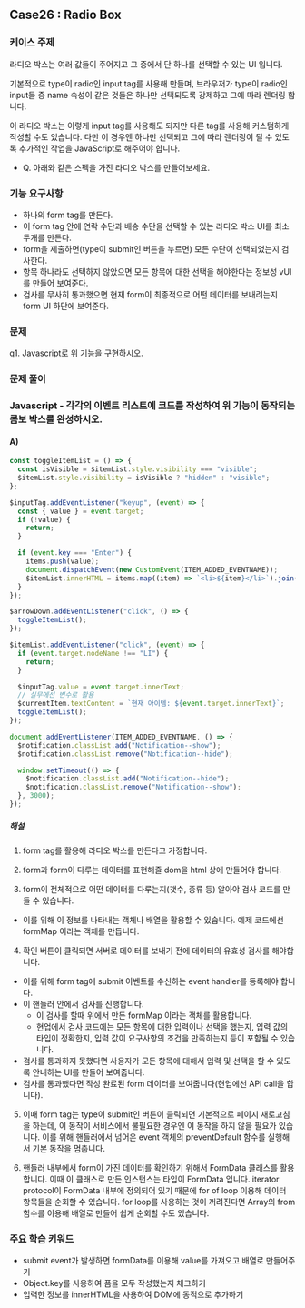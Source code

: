## Case26 : Radio Box


### 케이스 주제
라디오 박스는 여러 값들이 주어지고 그 중에서 단 하나를 선택할 수 있는 UI 입니다. 

기본적으로 type이 radio인 input tag를 사용해 만들며, 브라우저가 type이 radio인 input들 중 name 속성이 같은 것들은 하나만 선택되도록 강제하고 그에 따라 렌더링 합니다. 

이 라디오 박스는 이렇게 input tag를 사용해도 되지만 다른 tag를 사용해 커스텀하게 작성할 수도 있습니다. 다만 이 경우엔 하나만 선택되고 그에 따라 렌더링이 될 수 있도록 추가적인 작업을 JavaScript로 해주어야 합니다.

- Q. 아래와 같은 스펙을 가진 라디오 박스를 만들어보세요.


### 기능 요구사항
- 하나의 form tag를 만든다.
- 이 form tag 안에 연락 수단과 배송 수단을 선택할 수 있는 라디오 박스 UI를 최소 두개를 만든다.
- form을 제출하면(type이 submit인 버튼을 누르면) 모든 수단이 선택되었는지 검사한다.
- 항목 하나라도 선택하지 않았으면 모든 항목에 대한 선택을 해야한다는 정보성 vUI를 만들어 보여준다.
- 검사를 무사히 통과했으면 현재 form이 최종적으로 어떤 데이터를 보내려는지 form UI 하단에 보여준다.

### 문제
q1. Javascript로 위 기능을 구현하시오.

### 문제 풀이
### Javascript - 각각의 이벤트 리스트에 코드를 작성하여 위 기능이 동작되는 콤보 박스를 완성하시오.

#### A)
```js
const toggleItemList = () => {
  const isVisible = $itemList.style.visibility === "visible";
  $itemList.style.visibility = isVisible ? "hidden" : "visible";
};

$inputTag.addEventListener("keyup", (event) => {
  const { value } = event.target;
  if (!value) {
    return;
  }

  if (event.key === "Enter") {
    items.push(value);
    document.dispatchEvent(new CustomEvent(ITEM_ADDED_EVENTNAME));
    $itemList.innerHTML = items.map((item) => `<li>${item}</li>`).join("");
  }
});

$arrowDown.addEventListener("click", () => {
  toggleItemList();
});

$itemList.addEventListener("click", (event) => {
  if (event.target.nodeName !== "LI") {
    return;
  }

  $inputTag.value = event.target.innerText;
  // 실무에선 변수로 활용
  $currentItem.textContent = `현재 아이템: ${event.target.innerText}`;
  toggleItemList();
});

document.addEventListener(ITEM_ADDED_EVENTNAME, () => {
  $notification.classList.add("Notification--show");
  $notification.classList.remove("Notification--hide");

  window.setTimeout(() => {
    $notification.classList.add("Notification--hide");
    $notification.classList.remove("Notification--show");
  }, 3000);
});
```

##### 해설
1. form tag를 활용해 라디오 박스를 만든다고 가정합니다.

2. form과 form이 다루는 데이터를 표현해줄 dom을 html 상에 만들어야 합니다.

3. form이 전체적으로 어떤 데이터를 다루는지(갯수, 종류 등) 알아야 검사 코드를 만들 수 있습니다.
- 이를 위해 이 정보를 나타내는 객체나 배열을 활용할 수 있습니다. 예제 코드에선 formMap 이라는 객체를 만듭니다.

4. 확인 버튼이 클릭되면 서버로 데이터를 보내기 전에 데이터의 유효성 검사를 해야합니다.
- 이를 위해 form tag에 submit 이벤트를 수신하는 event handler를 등록해야 합니다.
- 이 핸들러 안에서 검사를 진행합니다.
  * 이 검사를 할때 위에서 만든 formMap 이라는 객체를 활용합니다.
  * 현업에서 검사 코드에는 모든 항목에 대한 입력이나 선택을 했는지, 입력 값의 타입이 정확한지, 입력 값이 요구사항의 조건을 만족하는지 등이 포함될 수 있습니다.
- 검사를 통과하지 못했다면 사용자가 모든 항목에 대해서 입력 및 선택을 할 수 있도록 안내하는 UI를 만들어 보여줍니다.
- 검사를 통과했다면 작성 완료된 form 데이터를 보여줍니다(현업에선 API call을 합니다).

5. 이때 form tag는 type이 submit인 버튼이 클릭되면 기본적으로 페이지 새로고침을 하는데, 이 동작이 서비스에서 불필요한 경우엔 이 동작을 하지 않을 필요가 있습니다. 이를 위해 핸들러에서 넘어온 event 객체의 preventDefault 함수를 실행해서 기본 동작을 멈춥니다.

6. 핸들러 내부에서 form이 가진 데이터를 확인하기 위해서 FormData 클래스를 활용합니다. 이때 이 클래스로 만든 인스턴스는 타입이 FormData 입니다. iterator protocol이 FormData 내부에 정의되어 있기 때문에 for of loop 이용해 데이터 항목들을 순회할 수 있습니다. for loop를 사용하는 것이 꺼려진다면 Array의 from 함수를 이용해 배열로 만들어 쉽게 순회할 수도 있습니다.

### 주요 학습 키워드
- submit event가 발생하면 formData를 이용해 value를 가져오고 배열로 만들어주기
- Object.key를 사용하여 폼을 모두 작성했는지 체크하기
- 입력한 정보를 innerHTML을 사용하여 DOM에 동적으로 추가하기
